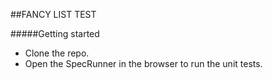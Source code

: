 ##FANCY LIST TEST

#####Getting started
- Clone the repo.
- Open the SpecRunner in the browser to run the unit tests.



